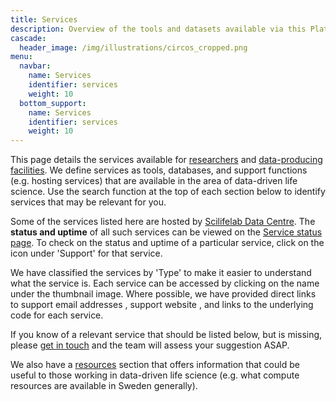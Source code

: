 ```yaml
---
title: Services
description: Overview of the tools and datasets available via this Platform.
cascade:
  header_image: /img/illustrations/circos_cropped.png
menu:
  navbar:
    name: Services
    identifier: services
    weight: 10
  bottom_support:
    name: Services
    identifier: services
    weight: 10
---
```


This page details the services available for [researchers](#for-researchers) and [data-producing facilities](#for-facilities). We define services as tools, databases, and support functions (e.g. hosting services) that are available in the area of data-driven life science. Use the search function at the top of each section below to identify services that may be relevant for you.

Some of the services listed here are hosted by [Scilifelab Data Centre](https://data.scilifelab.se/about/). The **status and uptime** of all such services can be viewed on the [Service status page](https://status.dc.scilifelab.se). To check on the status and uptime of a particular service, click on the <i class="bi-hdd-rack"></i> icon under 'Support' for that service.

We have classified the services by 'Type' to make it easier to understand what the service is. Each service can be accessed by clicking on the name under the thumbnail image. Where possible, we have provided direct links to support email addresses <i class="bi bi-envelope-fill"></i>, support website <i class="bi bi-globe"></i>, and links to the underlying code <i class="bi bi-github"></i> for each service.

If you know of a relevant service that should be listed below, but is missing, please [get in touch](/contact/) and the team will assess your suggestion ASAP.

We also have a [resources](/resources/) section that offers information that could be useful to those working in data-driven life science (e.g. what compute resources are available in Sweden generally).
